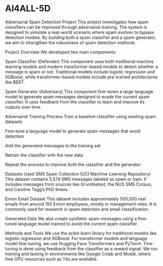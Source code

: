 # AI4ALL-5D
Adversarial Spam Detection Project
This project investigates how spam classifiers can be improved through adversarial training. The system is designed to simulate a real-world scenario where spam evolves to bypass detection models. By building both a spam classifier and a spam generator, we aim to strengthen the robustness of spam detection methods.

Project Overview
We developed two main components:

Spam Classifier (Defender)
This component uses both traditional machine learning models and modern transformer-based models to detect whether a message is spam or not. Traditional models include logistic regression and XGBoost, while transformer-based models include pre-trained architectures like BERT.

Spam Generator (Adversary)
This component fine-tunes a large language model to generate spam messages designed to evade the current spam classifier. It uses feedback from the classifier to learn and improve its outputs over time.

Adversarial Training Process
Train a baseline classifier using existing spam datasets

Fine-tune a language model to generate spam messages that avoid detection

Add the generated messages to the training set

Retrain the classifier with the new data

Repeat the process to improve both the classifier and the generator

Datasets Used
SMS Spam Collection (UCI Machine Learning Repository)
This dataset contains 5,574 SMS messages labeled as spam or ham. It includes messages from sources like Grumbletext, the NUS SMS Corpus, and Caroline Tagg’s PhD thesis.

Enron Email Dataset
This dataset includes approximately 500,000 real emails from around 150 Enron employees, mostly in management roles. It is commonly used for research in spam detection and email classification.

Generated Data
We also create synthetic spam messages using a fine-tuned language model trained to avoid the current spam classifier.

Methods and Tools
We use the scikit-learn library for traditional models like logistic regression and XGBoost. For transformer models and language model fine-tuning, we use Hugging Face Transformers and PyTorch. Fine-tuning is done using feedback from the classifier as a reward signal. We run training and testing in environments like Google Colab and Modal, where free GPU resources such as T4s are available.
